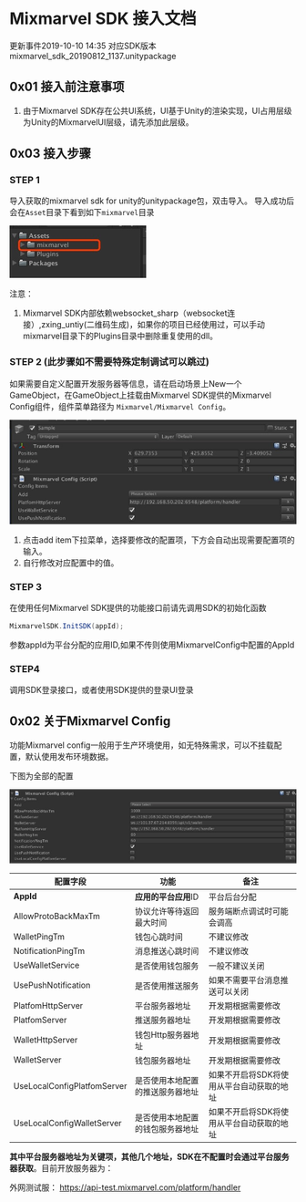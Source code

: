 # Mixmarvel SDK 接入文档

更新事件2019-10-10 14:35
对应SDK版本mixmarvel_sdk_20190812_1137.unitypackage

## 0x01 接入前注意事项

1. 由于Mixmarvel SDK存在公共UI系统，UI基于Unity的渲染实现，UI占用层级为Unity的MixmarvelUI层级，请先添加此层级。



## 0x03 接入步骤

### STEP 1
导入获取的mixmarvel sdk for unity的unitypackage包，双击导入。
导入成功后会在`Asset`目录下看到如下`mixmarvel`目录

![接入文档第一步](Texture/接入文档_0_0_0.jpg)

注意：
1. Mixmarvel SDK内部依赖websocket_sharp（websocket连接）,zxing_untiy(二维码生成)，如果你的项目已经使用过，可以手动mixmarvel目录下的Plugins目录中删除重复使用的dll。



### STEP 2 (此步骤如不需要特殊定制调试可以跳过)

如果需要自定义配置开发服务器等信息，请在启动场景上New一个GameObject，在GameObject上挂载由Mixmarvel SDK提供的Mixmarvel Config组件，组件菜单路径为 `Mixmarvel/Mixmarvel Config`。

![配置](Texture/接入文档_0_0_1.jpg)

1. 点击add item下拉菜单，选择要修改的配置项，下方会自动出现需要配置项的输入。
2. 自行修改对应配置中的值。


### STEP 3
在使用任何Mixmarvel SDK提供的功能接口前请先调用SDK的初始化函数

```C#
MixmarvelSDK.InitSDK(appId);
```



参数appId为平台分配的应用ID,如果不传则使用MixmarvelConfig中配置的AppId

### STEP4

调用SDK登录接口，或者使用SDK提供的登录UI登录

## 0x02 关于Mixmarvel Config

功能Mixmarvel config一般用于生产环境使用，如无特殊需求，可以不挂载配置，默认使用发布环境数据。

下图为全部的配置

![Mixmarvel Config](Texture/接入文档_0_0_2.jpg)

| 配置字段 | 功能 | 备注 |
| --- | --- | --- |
| **AppId** | **应用的平台应用**ID | 平台后台分配 |
| AllowProtoBackMaxTm | 协议允许等待返回最大时间 | 服务端断点调试时可能会调高 |
| WalletPingTm | 钱包心跳时间 | 不建议修改 |
| NotificationPingTm | 消息推送心跳时间 | 不建议修改 |
| UseWalletService | 是否使用钱包服务 | 一般不建议关闭 |
| UsePushNotification | 是否使用推送服务 | 如果不需要平台消息推送可以关闭 |
| PlatfomHttpServer | 平台服务器地址 | 开发期根据需要修改 |
| PlatfomServer | 推送服务器地址 | 开发期根据需要修改 |
| WalletHttpServer | 钱包Http服务器地址 | 开发期根据需要修改 |
| WalletServer | 钱包服务器地址 | 开发期根据需要修改 |
| UseLocalConfigPlatfomServer | 是否使用本地配置的推送服务器地址 | 如果不开启将SDK将使用从平台自动获取的地址 |
| UseLocalConfigWalletServer | 是否使用本地配置的钱包服务器地址 | 如果不开启将SDK将使用从平台自动获取的地址 |



**其中平台服务器地址为关键项，其他几个地址，SDK在不配置时会通过平台服务器获取**。目前开放服务器为：

 外网测试服：    https://api-test.mixmarvel.com/platform/handler



